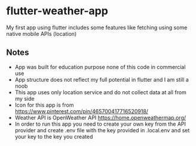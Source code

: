 # flutter-weather-app

My first app using flutter includes some features like fetching using some native mobile APIs (location)

## Notes

- App was built for education purpose none of this code in commercial use
- App structure does not reflect my full potential in flutter and I am still a noob
- This app uses only location service and do not collect data at all from my side
- Icon for this app is from <https://www.pinterest.com/pin/465700417716520918/>
- Weather API is OpenWeather API <https://home.openweathermap.org/>
- In order to run this app you need to create your own key from the API provider and create .env file with the key provided in .local.env and set your key to the key you created
